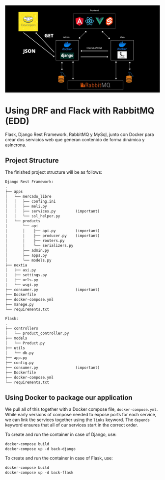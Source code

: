 <p align="center"><img src="./img.png" width="800"></p>

# Using DRF and Flack with RabbitMQ (EDD)

Flask, Django Rest Framework, RabbitMQ y MySql, junto con Docker para crear dos servicios web que generan contenido de forma dinámica y asíncrona.

## Project Structure

The finished project structure will be as follows:


```
Django Rest Framework:
.
├── apps
│   └── mercado_libre
│   │   ├── confing.ini
│   │   ├── meli.py
│   │   ├── services.py         (important)
│   │   └── ssl_helper.py
│   └── products
│       └── api
│       │    ├── api.py         (important)
│       │    ├── producer.py    (important)
│       │    ├── routers.py
│       │    └── serializers.py
│       ├── admin.py
│       ├── apps.py
│       └── models.py
├── nextia
│   ├── asi.py
│   ├── settings.py
│   ├── urls.py
│   └── wsgi.py
├── consumer.py                 (important)
├── Dockerfile
├── docker-compose.yml
├── manege.py
└── requirements.txt
```

```
Flask:
.
├── controllers
│   └── product_controller.py
├── models
│   └── Product.py
├── utils
│   └── db.py
├── app.py
├── config.py
├── consumer.py                 (important)   
├── Dockerfile
├── docker-compose.yml
└── requirements.txt
```

## Using Docker to package our application



We pull all of this together with a Docker compose file, `docker-compose.yml`. While early versions of compose needed to expose ports for each service, we can link the services together using the `links` keyword. The `depends` keyword ensures that all of our services start in the correct order.

To create and run the container in case of Django, use:

    docker-compose build
    docker-compose up -d back-django

To create and run the container in case of Flask, use:

    docker-compose build
    docker-compose up -d back-flask

